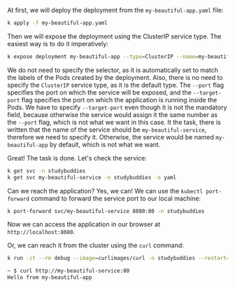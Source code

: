 At first, we will deploy the deployment from the `my-beautiful-app.yaml` file:

```bash
k apply -f my-beautiful-app.yaml
``` 
Then we will expose the deployment using the ClusterIP service type. The easiest way is to do it imperatively:

```bash
k expose deployment my-beautiful-app --type=ClusterIP --name=my-beautiful-service --port=80 --target-port=8080 -n studybuddies
```
We do not need to specify the selector, as it is automatically set to match the labels of the Pods created by the deployment. Also, there is no need to specify the `ClusterIP` service type, as it is the default type. The `--port` flag specifies the port on which the service will be exposed, and the `--target-port` flag specifies the port on which the application is running inside the Pods. We have to specify `--target-port` even though it is not the mandatory field, because otherwise the service would assign it the same number as the `--port` flag, which is not what we want in this case. It the task, there is written that the name of the service should be `my-beautiful-service`, therefore we need to specify it. Otherwise, the service would be named `my-beautiful-app` by default, which is not what we want.

Great! The task is done. Let's check the service:

```bash
k get svc -n studybuddies
k get svc my-beautiful-service -n studybuddies -o yaml
```

Can we reach the application? Yes, we can! We can use the `kubectl port-forward` command to forward the service port to our local machine:

```bash
k port-forward svc/my-beautiful-service 8080:80 -n studybuddies
```
Now we can access the application in our browser at `http://localhost:8080`.

Or, we can reach it from the cluster using the `curl` command:

```bash
k run -it --rm debug --image=curlimages/curl -n studybuddies --restart=Never -- sh

~ $ curl http://my-beautiful-service:80
Hello from my-beautiful-app
```




